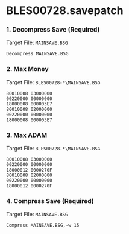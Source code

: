 # BLES00728.savepatch

### 1. Decompress Save (Required)

Target File: `MAINSAVE.BSG`

```
Decompress MAINSAVE.BSG
```

### 2. Max Money

Target File: `BLES00728-*\MAINSAVE.BSG`

```
80010008 03000000
00220000 00000000
18000008 000003E7
80010008 02000000
00220000 00000000
18000008 000003E7
```

### 3. Max ADAM

Target File: `BLES00728-*\MAINSAVE.BSG`

```
80010008 03000000
00220000 00000000
18000012 0000270F
80010008 02000000
00220000 00000000
18000012 0000270F
```

### 4. Compress Save (Required)

Target File: `MAINSAVE.BSG`

```
Compress MAINSAVE.BSG,-w 15
```

